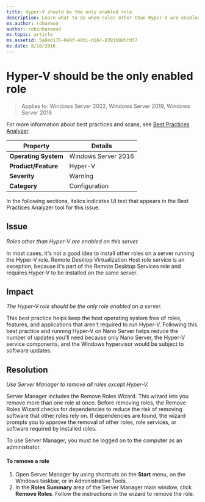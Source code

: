 ```yaml
---
title: Hyper-V should be the only enabled role
description: Learn what to do when roles other than Hyper-V are enabled on your server.
ms.author: roharwoo
author: robinharwood
ms.topic: article
ms.assetid: 5a0ed176-048f-40b1-b56c-8391b805fd37
ms.date: 8/16/2016
---
```

# Hyper-V should be the only enabled role

>Applies to: Windows Server 2022, Windows Server 2019, Windows Server 2016

For more information about best practices and scans, see [Best Practices Analyzer](/previous-versions/windows/it-pro/windows-server-2008-R2-and-2008/dd759260(v=ws.11)).

|Property|Details|
|-|-|
|**Operating System**|Windows Server 2016|
|**Product/Feature**|Hyper-V|
|**Severity**|Warning|
|**Category**|Configuration|

In the following sections, italics indicates UI text that appears in the Best Practices Analyzer tool for this issue.

## Issue

*Roles other than Hyper-V are enabled on this server.*

In most cases, it's not a good idea to install other roles on a server running the Hyper-V role. Remote Desktop Virtualization Host role service is an exception, because it's part of the Remote Desktop Services role and requires Hyper-V to be installed on the same server.

## Impact

*The Hyper-V role should be the only role enabled on a server.*

This best practice helps keep the host operating system free of roles, features, and applications that aren't required to run Hyper-V. Following this best practice and running Hyper-V on Nano Server helps reduce the number of updates you'll need because only Nano Server, the Hyper-V service components, and the Windows hypervisor would be subject to software updates.

## Resolution

*Use Server Manager to remove all roles except Hyper-V.*

Server Manager includes the Remove Roles Wizard. This wizard lets you remove more than one role at once. Before removing roles, the Remove Roles Wizard checks for dependencies to reduce the risk of removing software that other roles rely on. If dependencies are found, the wizard prompts you to approve the removal of other roles, role services, or software required by installed roles.

To use Server Manager, you must be logged on to the computer as an administrator.

#### To remove a role

1.  Open Server Manager by using shortcuts on the **Start** menu, on the Windows taskbar, or in Administrative Tools.
2.   In the **Roles Summary** area of the Server Manager main window, click **Remove Roles**. Follow the instructions in the wizard to remove the role.
